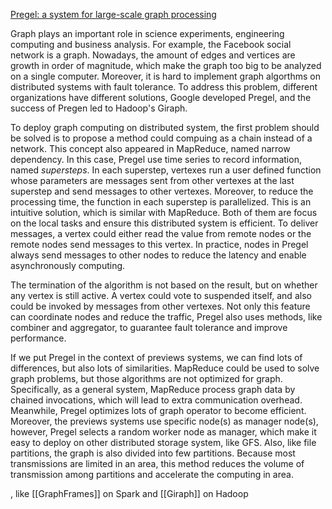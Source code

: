 [Pregel: a system for large-scale graph processing](https://dl.acm.org/citation.cfm?id=1807184)

Graph plays an important role in science experiments, engineering computing and business analysis. For example, the Facebook social network is a graph. Nowadays, the amount of edges and vertices are growth in order of magnitude, which make the graph too big to be analyzed on a single computer. Moreover, it is hard to implement graph algorthms on distributed systems with fault tolerance. To address this problem, different organizations have different solutions, Google developed Pregel, and the success of Pregen led to Hadoop's Giraph.

To deploy graph computing on distributed system, the first problem should be solved is to propose a method could compuing as a chain instead of a network. This concept also appeared in MapReduce, named narrow dependency. In this case, Pregel use time series to record information, named *supersteps*. In each superstep, vertexes run a user defined function whose parameters are messages sent from other vertexes at the last superstep and send messages to other vertexes. Moreover, to reduce the processing time, the function in each superstep is parallelized. This is an intuitive solution, which is similar with MapReduce. Both of them are focus on the local tasks and ensure this distributed system is efficient. To deliver messages, a vertex could either read the value from remote nodes or the remote nodes send messages to this vertex. In practice, nodes in Pregel always send messages to other nodes to reduce the latency and enable asynchronously computing.

The termination of the algorithm is not based on the result, but on whether any vertex is still active. A vertex could vote to suspended itself, and also could be invoked by messages from other vertexes. Not only this feature can coordinate nodes and reduce the traffic, Pregel also uses methods, like combiner and aggregator, to guarantee fault tolerance and improve performance.

If we put Pregel in the context of previews systems, we can find lots of differences, but also lots of similarities. MapReduce could be used to solve graph problems, but those algorithms are not optimized for graph. Specifically, as a general system, MapReduce process graph data by chained invocations, which will lead to extra communication overhead. Meanwhile, Pregel optimizes lots of graph operator to become efficient. Moreover, the previews systems use specific node(s) as manager node(s), however, Pregel selects a random worker node as manager, which make it easy to deploy on other distributed storage system, like GFS. Also, like file partitions, the graph is also divided into few partitions. Because most transmissions are limited in an area, this method reduces the volume of transmission among partitions and accelerate the computing in area.

, like [[GraphFrames]] on Spark and [[Giraph]] on Hadoop